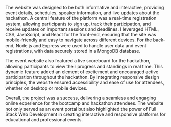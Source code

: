 The website was designed to be both informative and interactive, providing event details, schedules, speaker information, and live updates about the hackathon. A central feature of the platform was a real-time registration system, allowing participants to sign up, track their participation, and receive updates on important sessions and deadlines. I leveraged HTML, CSS, JavaScript, and React for the front-end, ensuring that the site was mobile-friendly and easy to navigate across different devices. For the back-end, Node.js and Express were used to handle user data and event registrations, with data securely stored in a MongoDB database.

The event website also featured a live scoreboard for the hackathon, allowing participants to view their progress and standings in real time. This dynamic feature added an element of excitement and encouraged active participation throughout the hackathon. By integrating responsive design principles, the website ensured accessibility and ease of use for attendees, whether on desktop or mobile devices.

Overall, the project was a success, delivering a seamless and engaging online experience for the bootcamp and hackathon attendees. The website not only served as an event portal but also highlighted the power of Full Stack Web Development in creating interactive and responsive platforms for educational and professional events.
